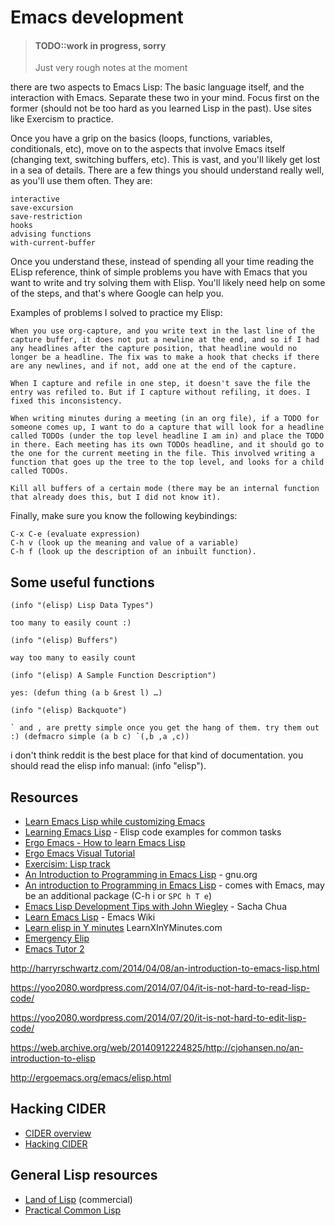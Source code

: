 # Emacs development

> #### TODO::work in progress, sorry
> Just very rough notes at the moment

there are two aspects to Emacs Lisp: The basic language itself, and the interaction with Emacs. Separate these two in your mind. Focus first on the former (should not be too hard as you learned Lisp in the past). Use sites like Exercism to practice.

Once you have a grip on the basics (loops, functions, variables, conditionals, etc), move on to the aspects that involve Emacs itself (changing text, switching buffers, etc). This is vast, and you'll likely get lost in a sea of details. There are a few things you should understand really well, as you'll use them often. They are:

    interactive
    save-excursion
    save-restriction
    hooks
    advising functions
    with-current-buffer

Once you understand these, instead of spending all your time reading the ELisp reference, think of simple problems you have with Emacs that you want to write and try solving them with Elisp. You'll likely need help on some of the steps, and that's where Google can help you.

Examples of problems I solved to practice my Elisp:

    When you use org-capture, and you write text in the last line of the capture buffer, it does not put a newline at the end, and so if I had any headlines after the capture position, that headline would no longer be a headline. The fix was to make a hook that checks if there are any newlines, and if not, add one at the end of the capture.

    When I capture and refile in one step, it doesn't save the file the entry was refiled to. But if I capture without refiling, it does. I fixed this inconsistency.

    When writing minutes during a meeting (in an org file), if a TODO for someone comes up, I want to do a capture that will look for a headline called TODOs (under the top level headline I am in) and place the TODO in there. Each meeting has its own TODOs headline, and it should go to the one for the current meeting in the file. This involved writing a function that goes up the tree to the top level, and looks for a child called TODOs.

    Kill all buffers of a certain mode (there may be an internal function that already does this, but I did not know it).

Finally, make sure you know the following keybindings:

    C-x C-e (evaluate expression)
    C-h v (look up the meaning and value of a variable)
    C-h f (look up the description of an inbuilt function).


## Some useful functions

    (info "(elisp) Lisp Data Types")

    too many to easily count :)

    (info "(elisp) Buffers")

    way too many to easily count

    (info "(elisp) A Sample Function Description")

    yes: (defun thing (a b &rest l) …)

    (info "(elisp) Backquote")

    ` and , are pretty simple once you get the hang of them. try them out :) (defmacro simple (a b c) `(,b ,a ,c))

i don't think reddit is the best place for that kind of documentation. you should read the elisp info manual: (info "elisp").



## Resources

* [Learn Emacs Lisp while customizing Emacs](http://emacslife.com/emacs-lisp-tutorial.html)
* [Learning Emacs Lisp](https://github.com/jedcn/learning-elisp) - Elisp code examples for common tasks
* [Ergo Emacs - How to learn Emacs Lisp](http://ergoemacs.org/misc/what_to_do_with_emacs_lisp.html)
* [Ergo Emacs Visual Tutorial](http://ergoemacs.org/emacs/elisp.html)
* [Exercisim: Lisp track](https://exercism.io/my/tracks/emacs-lisp)
* [An Introduction to Programming in Emacs Lisp](https://www.gnu.org/software/emacs/manual/html_node/elisp/index.html) - gnu.org
* [An introduction to Programming in Emacs Lisp](https://www.gnu.org/software/emacs/manual/html_node/eintr/) - comes with Emacs, may be an additional package (C-h i or `SPC h T e`)
* [Emacs Lisp Development Tips with John Wiegley](https://sachachua.com/blog/2015/04/2015-04-08-emacs-lisp-development-tips-with-john-wiegley/) - Sacha Chua
* [Learn Emacs Lisp](https://www.emacswiki.org/emacs/LearnEmacsLisp) - Emacs Wiki
* [Learn elisp in Y minutes](https://learnxinyminutes.com/docs/elisp/) LearnXInYMinutes.com
* [Emergency Elip](http://steve-yegge.blogspot.com/2008/01/emergency-elisp.html)
* [Emacs Tutor 2](http://tuhdo.github.io/emacs-tutor2.html)

http://harryrschwartz.com/2014/04/08/an-introduction-to-emacs-lisp.html

https://yoo2080.wordpress.com/2014/07/04/it-is-not-hard-to-read-lisp-code/

https://yoo2080.wordpress.com/2014/07/20/it-is-not-hard-to-edit-lisp-code/

https://web.archive.org/web/20140912224825/http://cjohansen.no/an-introduction-to-elisp

http://ergoemacs.org/emacs/elisp.html




## Hacking CIDER
* [CIDER overview](https://docs.cider.mx/cider/0.26/index.html)
* [Hacking CIDER](https://docs.cider.mx/cider/0.26/contributing/hacking.html)


## General Lisp resources
* [Land of Lisp](http://landoflisp.com/) (commercial)
* [Practical Common Lisp](http://gigamonkeys.com/book/)
